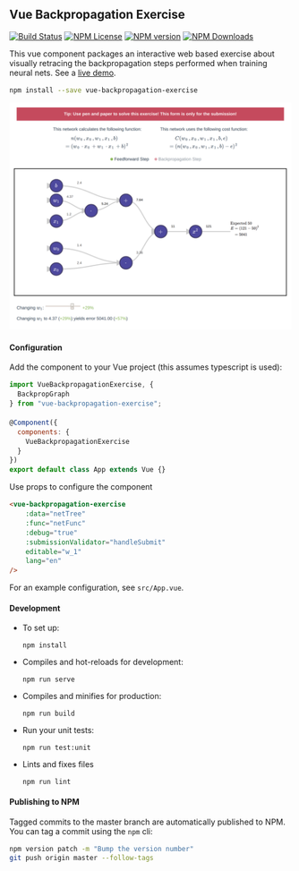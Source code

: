 ## Vue Backpropagation Exercise

[![Build Status](https://travis-ci.com/into-ai/vue-backpropagation-exercise.svg?branch=master)](https://travis-ci.com/into-ai/vue-backpropagation-exercise)
[![NPM License](https://img.shields.io/npm/l/vue-backpropagation-exercise)](https://www.npmjs.com/package/vue-backpropagation-exercise)
[![NPM version](https://img.shields.io/npm/v/vue-backpropagation-exercise)](https://www.npmjs.com/package/vue-backpropagation-exercise)
[![NPM Downloads](https://img.shields.io/npm/dy/vue-backpropagation-exercise)](https://www.npmjs.com/package/vue-backpropagation-exercise)

This vue component packages an interactive web based exercise about visually retracing the backpropagation steps performed when training neural nets. See a [live demo](https://into-ai.github.io/vue-backpropagation-exercise).

```bash
npm install --save vue-backpropagation-exercise
```

![Screenshot](screenshot.png)

#### Configuration

Add the component to your Vue project (this assumes typescript is used):
```javascript
import VueBackpropagationExercise, {
  BackpropGraph
} from "vue-backpropagation-exercise";

@Component({
  components: {
    VueBackpropagationExercise
  }
})
export default class App extends Vue {}
```

Use props to configure the component
```html
<vue-backpropagation-exercise
    :data="netTree"
    :func="netFunc"
    :debug="true"
    :submissionValidator="handleSubmit"
    editable="w_1"
    lang="en"
/>
```

For an example configuration, see `src/App.vue`.

#### Development
- To set up:
    ```
    npm install
    ```

- Compiles and hot-reloads for development:
    ```
    npm run serve
    ```

- Compiles and minifies for production:
    ```
    npm run build
    ```

- Run your unit tests:
    ```
    npm run test:unit
    ```

- Lints and fixes files
    ```
    npm run lint
    ```

#### Publishing to NPM
Tagged commits to the master branch are automatically published to NPM. You can tag a commit using the `npm` cli:
```bash
npm version patch -m "Bump the version number"
git push origin master --follow-tags
```